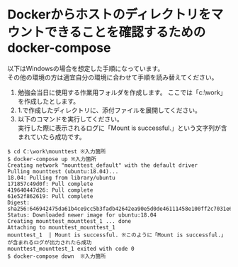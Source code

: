 # Dockerからホストのディレクトリをマウントできることを確認するためのdocker-compose
以下はWindowsの場合を想定した手順になっています。  
その他の環境の方は適宜自分の環境に合わせて手順を読み替えてください。  

1. 勉強会当日に使用する作業用フォルダを作成します。
   ここでは「c:\work」を作成したとします。
2. 1.で作成したディレクトリに、添付ファイルを展開してください。
3. 以下のコマンドを実行してください。  
  実行した際に表示されるログに「Mount is successful.」という文字列が含まれていたら成功です。
```
$ cd C:\work\mounttest ※入力箇所
$ docker-compose up ※入力箇所
Creating network "mounttest_default" with the default driver
Pulling mounttest (ubuntu:18.04)...
18.04: Pulling from library/ubuntu
171857c49d0f: Pull complete
419640447d26: Pull complete
61e52f862619: Pull complete
Digest: sha256:646942475da61b4ce9cc5b3fadb42642ea90e5d0de46111458e100ff2c7031e6
Status: Downloaded newer image for ubuntu:18.04
Creating mounttest_mounttest_1 ... done
Attaching to mounttest_mounttest_1
mounttest_1  | Mount is successful. ※このように「Mount is successful.」が含まれるログが出力されたら成功
mounttest_mounttest_1 exited with code 0
$ docker-compose down  ※入力箇所
```
